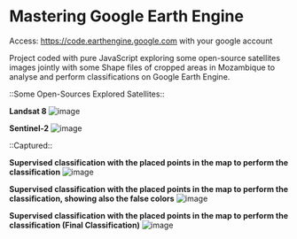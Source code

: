 ﻿# Mastering Google Earth Engine

Access: https://code.earthengine.google.com with your google account

Project coded with pure JavaScript exploring some open-source satellites images jointly with some Shape files of cropped areas in Mozambique to analyse and perform classifications on Google Earth Engine.

::Some Open-Sources Explored Satellites::

**Landsat 8**
![image](https://github.com/imildositoe/mastering_google_earth_engine/assets/31238878/6d49ac7b-a3d5-4afd-b041-cde71e5616b3)



**Sentinel-2**
![image](https://github.com/imildositoe/mastering_google_earth_engine/assets/31238878/c2467de7-cf45-4f8b-bf6f-1f30b6145f4d)



::Captured::

**Supervised classification with the placed points in the map to perform the classification**
![image](https://github.com/imildositoe/mastering_google_earth_engine/assets/31238878/fe5950de-9508-4fd0-92b7-aa80992b07d6)



**Supervised classification with the placed points in the map to perform the classification, showing also the false colors**
![image](https://github.com/imildositoe/mastering_google_earth_engine/assets/31238878/43466e24-bbd9-44f3-bd95-ca2e0a37245f)


**Supervised classification with the placed points in the map to perform the classification (Final Classification)**
![image](https://github.com/imildositoe/mastering_google_earth_engine/assets/31238878/97d9b8cd-1dc6-4b09-88c8-63b5a799af25)
